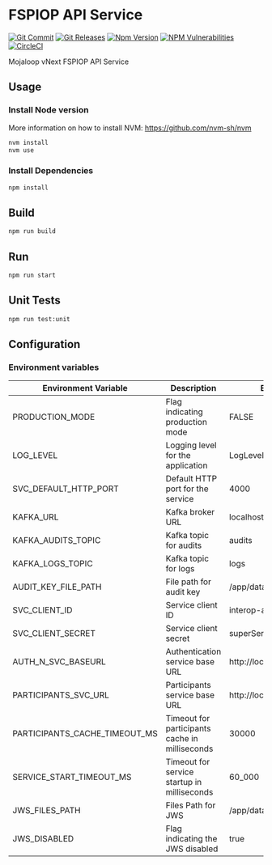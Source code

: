 # FSPIOP API Service

[![Git Commit](https://img.shields.io/github/last-commit/mojaloop/interop-apis-bc.svg?style=flat)](https://github.com/mojaloop/interop-apis-bc/commits/master)
[![Git Releases](https://img.shields.io/github/release/mojaloop/interop-apis-bc.svg?style=flat)](https://github.com/mojaloop/interop-apis-bc/releases)
[![Npm Version](https://img.shields.io/npm/v/@mojaloop-poc/interop-apis-bc.svg?style=flat)](https://www.npmjs.com/package/@mojaloop-poc/interop-apis-bc)
[![NPM Vulnerabilities](https://img.shields.io/snyk/vulnerabilities/npm/@mojaloop/interop-apis-bc.svg?style=flat)](https://www.npmjs.com/package/@mojaloop-poc/interop-apis-bc)
[![CircleCI](https://circleci.com/gh/mojaloop/interop-apis-bc.svg?style=svg)](https://circleci.com/gh/mojaloop/interop-apis-bc)

Mojaloop vNext FSPIOP API Service

## Usage

### Install Node version

More information on how to install NVM: https://github.com/nvm-sh/nvm

```bash
nvm install
nvm use
```

### Install Dependencies

```bash
npm install
```

## Build

```bash
npm run build
```

## Run

```bash
npm run start
```

## Unit Tests

```bash
npm run test:unit
```

## Configuration 

### Environment variables

| Environment Variable | Description    | Example Values         |
|---------------------|-----------------|-----------------------------------------|
| PRODUCTION_MODE      | Flag indicating production mode   | FALSE                  |
| LOG_LEVEL            | Logging level for the application                  | LogLevel.DEBUG        |
| SVC_DEFAULT_HTTP_PORT                 | Default HTTP port for the service                  | 4000  |
| KAFKA_URL       | Kafka broker URL     | localhost:9092          |
| KAFKA_AUDITS_TOPIC        | Kafka topic for audits              | audits                 |
| KAFKA_LOGS_TOPIC      | Kafka topic for logs          | logs    |
| AUDIT_KEY_FILE_PATH  | File path for audit key           | /app/data/audit_private_key.pem         |
| SVC_CLIENT_ID        | Service client ID                 | interop-api-bc-fspiop-api-svc               |
| SVC_CLIENT_SECRET    | Service client secret             | superServiceSecret     |
| AUTH_N_SVC_BASEURL | Authentication service base URL  |http://localhost:3201|
| PARTICIPANTS_SVC_URL  | Participants service base URL | http://localhost:3010 |
| PARTICIPANTS_CACHE_TIMEOUT_MS        | Timeout for participants cache in milliseconds   |    30000    |
| SERVICE_START_TIMEOUT_MS               | Timeout for service startup in milliseconds        | 60_000                 |
| JWS_FILES_PATH    | Files Path for JWS | /app/data/keys/ |
| JWS_DISABLED | Flag indicating the JWS disabled | true  |